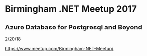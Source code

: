 # Birmingham .NET Meetup 2017

## Azure Database for Postgresql and Beyond

2/20/18

https://www.meetup.com/Birmingham-NET-Meetup/

